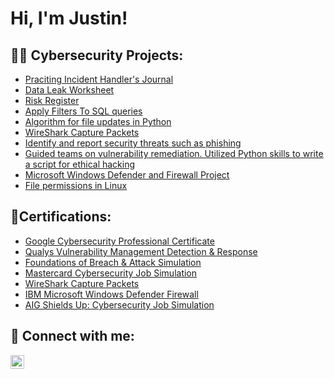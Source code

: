 <h1>Hi, I'm Justin! </h1>


<h2>👨‍💻 Cybersecurity Projects:</h2>

  - [Praciting Incident Handler's Journal](https://github.com/JustinMills2024/Incident-Handler-s-Journal)
  - [Data Leak Worksheet](https://github.com/JustinMills2024/Data-Leak-Worksheet)
  - [Risk Register](https://github.com/JustinMills2024/Risk-Register)
  - [Apply Filters To SQL queries](https://github.com/JustinMills2024/Apply-filters-to-SQL-queries)
  - [Algorithm for file updates in Python](https://github.com/JustinMills2024/Algorithm-for-file-updates-in-Python)
  - [WireShark Capture Packets](https://github.com/JustinMills2024/WireShark-Capture-Packets)
  - [ Identify and report security threats such as phishing]( https://github.com/JustinMills2024/Mastercard-s-Security-Awareness-Team)
  - [Guided teams on vulnerability remediation. Utilized Python skills to write a script for ethical hacking](https://github.com/JustinMills2024/Shields-Up-Cybersecurity-Job-Simulation)
  - [ Microsoft Windows Defender and Firewall Project](https://github.com/JustinMills2024/Microsoft-Windows-Defender-and-Firewall-Project)
  - [File permissions in Linux](https://github.com/JustinMills2024/File-permissions-in-Linux)
  
  
   
<h2>🧾Certifications:</h2>

  - [Google Cybersecurity Professional Certificate](https://coursera.org/share/80d66e72421f0335f37a93b727ec0b7e)
  - [Qualys Vulnerability Management Detection & Response](https://github.com/JustinMills2024/Qualys-Vulnerability-Management-Detection-Response)
  - [Foundations of Breach & Attack Simulation](https://www.academy.attackiq.com/certificate/6711?resource_id=3067&user_id=218664&type=course)
  - [Mastercard Cybersecurity Job Simulation ](https://forage-uploads-prod.s3.amazonaws.com/completion-certificates/mastercard/vcKAB5yYAgvemepGQ_Mastercard_Gbre66THDD4RTWJvt_1708235815851_completion_certificate.pdf)
  - [WireShark Capture Packets](https://www.coursera.org/account/accomplishments/verify/MBNE9DQKY69L)
  - [IBM Microsoft Windows Defender Firewall](https://coursera.org/share/11c92ccf2a2071ce4f2bfaced61f1778)
  - [AIG Shields Up: Cybersecurity Job Simulation](https://forage-uploads-prod.s3.amazonaws.com/completion-certificates/AIG/2ZFnEGEDKTQMtEv9C_AIG_Gbre66THDD4RTWJvt_1708235813440_completion_certificate.pdf)

<h2> 🤳 Connect with me:</h2>

[<img align="left" alt="JoshMadakor | LinkedIn" width="22px" src="https://cdn.jsdelivr.net/npm/simple-icons@v3/icons/linkedin.svg" />][linkedin]


[linkedin]: https://linkedin.com/in/justin-mills-cybersecurity

<!--
**joshmadakor1/joshmadakor1** is a ✨ _special_ ✨ repository because its `README.md` (this file) appears on your GitHub profile.

Here are some ideas to get you started:

- 🔭 I’m currently working on ...
- 🌱 I’m currently learning ...
- 👯 I’m looking to collaborate on ...
- 🤔 I’m looking for help with ...
- 💬 Ask me about ...
- 📫 How to reach me: ...
- 😄 Pronouns: ...
- ⚡ Fun fact: ...
-->
